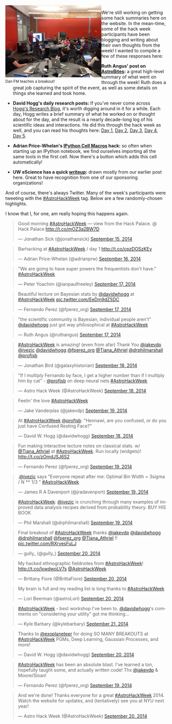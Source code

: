 <!-- 
.. title: Hack Week Responses: Blogs and Twitter
.. slug: hack-week-thoughts-blog-twitter
.. date: 2014-09-24 10:00:00 UTC-07:00
.. tags: summary, twitter, blog roll
.. author: Jake VanderPlas
.. link: 
.. description: Corralling some AstroHackWeek responses on the web
.. type: text
-->

<div style="float:left">
<img src="/images/DanFMBreakout.jpg" width="300px">
<br>
<small>Dan FM teaches a breakout!</small>
</div>

We're still working on getting some hack summaries here on the website. In the mean-time, some of the hack week participants have been blogging and writing about their own thoughts from the week! I wanted to compile a few of these responses here:

- **Ruth Angus' post on [AstroBites](http://astrobites.org/2014/09/24/astro-data-hack-week/):** a great high-level summary of what went on through the week! Ruth does a great job capturing the spirit of the event, as well as some details on things she learned and took home.

- **David Hogg's daily research posts:** If you've never come across [Hogg's Research Blog](http://hoggresearch.blogspot.com/), it's worth digging around in it for a while. Each day, Hogg writes a brief summary of what he worked on or thought about for the day, and the result is a nearly decade-long log of his scientific ideas and interactions. He did this through the hack week as well, and you can read his thoughts here: [Day 1](http://hoggresearch.blogspot.com/2014/09/astrodata-hack-week-day-1.html), [Day 2](http://hoggresearch.blogspot.com/2014/09/astrodata-hack-week-day-2.html), [Day 3](http://hoggresearch.blogspot.com/2014/09/astrodata-hack-week-day-3.html), [Day 4](http://hoggresearch.blogspot.com/2014/09/astrodata-hack-week-day-4.html), [Day 5](http://hoggresearch.blogspot.com/2014/09/astrodata-hack-week-day-5.html).

- **Adrian Price-Whelan's [IPython Cell Macros](http://apwhelan.blogspot.com/2014/09/cell-macros-in-ipython-notebook.html) hack:** so often when starting up an IPython notebook, we find ourselves importing all the same tools in the first cell. Now there's a button which adds this cell automatically!

- **UW eScience has a quick [writeup](http://escience.washington.edu/blog/astrodata-hack-week-2014):** drawn mostly from our earlier post here. Great to have recognition from one of our sponsoring organizations!

And of course, there's always Twitter. Many of the week's participants were tweeting with the [#AstroHackWeek](https://twitter.com/hashtag/astrohackweek) tag. Below are a few randomly-chosen highlights.

I know that I, for one, am really hoping this happens again.

<!-- TEASER_END -->

<blockquote class="twitter-tweet" lang="en"><p>Good morning <a href="https://twitter.com/hashtag/AstroHackWeek?src=hash">#AstroHackWeek</a> — view from the Hack Palace. @ Hack Palace <a href="http://t.co/mOZ3a2BW7D">http://t.co/mOZ3a2BW7D</a></p>&mdash; Jonathan Sick (@jonathansick) <a href="https://twitter.com/jonathansick/status/511515757147344898">September 15, 2014</a></blockquote>
<script async src="//platform.twitter.com/widgets.js" charset="utf-8"></script>

<blockquote class="twitter-tweet" lang="en"><p>Barhacking at <a href="https://twitter.com/hashtag/AstroHackWeek?src=hash">#AstroHackWeek</a> / day 1 <a href="http://t.co/cpzDOSzKEy">http://t.co/cpzDOSzKEy</a></p>&mdash; Adrian Price-Whelan (@adrianprw) <a href="https://twitter.com/adrianprw/status/511736476808118272">September 16, 2014</a></blockquote>
<script async src="//platform.twitter.com/widgets.js" charset="utf-8"></script>

<blockquote class="twitter-tweet" lang="en"><p>&quot;We are going to have super powers the frequentists don&#39;t have.&quot; <a href="https://twitter.com/hashtag/AstroHackWeek?src=hash">#AstroHackWeek</a></p>&mdash; Peter Yoachim (@ianpaulfreeley) <a href="https://twitter.com/ianpaulfreeley/status/512284135126085632">September 17, 2014</a></blockquote>
<script async src="//platform.twitter.com/widgets.js" charset="utf-8"></script>

<blockquote class="twitter-tweet" lang="en"><p>Beautiful lecture on Bayesian stats by <a href="https://twitter.com/davidwhogg">@davidwhogg</a> at <a href="https://twitter.com/hashtag/AstroHackWeek?src=hash">#AstroHackWeek</a> <a href="http://t.co/EeDm9dZSDC">pic.twitter.com/EeDm9dZSDC</a></p>&mdash; Fernando Perez (@fperez_org) <a href="https://twitter.com/fperez_org/status/512298762883321857">September 17, 2014</a></blockquote>
<script async src="//platform.twitter.com/widgets.js" charset="utf-8"></script>

<blockquote class="twitter-tweet" lang="en"><p>&quot;the scientific community is Bayesian, individual people aren&#39;t&quot; <a href="https://twitter.com/davidwhogg">@davidwhogg</a> just got way philosophical at <a href="https://twitter.com/hashtag/AstroHackWeek?src=hash">#AstroHackWeek</a></p>&mdash; Ruth Angus (@ruthangus) <a href="https://twitter.com/ruthangus/status/512308898767048704">September 17, 2014</a></blockquote>
<script async src="//platform.twitter.com/widgets.js" charset="utf-8"></script>

<blockquote class="twitter-tweet" lang="en"><p><a href="https://twitter.com/hashtag/AstroHackWeek?src=hash">#AstroHackWeek</a> is amazing! (even from afar) Thank You <a href="https://twitter.com/jakevdp">@jakevdp</a> <a href="https://twitter.com/ivezic">@ivezic</a> <a href="https://twitter.com/davidwhogg">@davidwhogg</a> <a href="https://twitter.com/fperez_org">@fperez_org</a> <a href="https://twitter.com/Tiana_Athriel">@Tiana_Athriel</a> <a href="https://twitter.com/drphilmarshall">@drphilmarshall</a> <a href="https://twitter.com/profjsb">@profjsb</a></p>&mdash; Jonathan Bird (@galaxyhistorian) <a href="https://twitter.com/galaxyhistorian/status/512725775254974464">September 18, 2014</a></blockquote>
<script async src="//platform.twitter.com/widgets.js" charset="utf-8"></script>

<blockquote class="twitter-tweet" lang="en"><p>&quot;If I multiply Fernando by face, I get a higher number than if I multiply him by cat&quot; - <a href="https://twitter.com/profjsb">@profjsb</a> on deep neural nets <a href="https://twitter.com/hashtag/AstroHackWeek?src=hash">#AstroHackWeek</a></p>&mdash; Astro Hack Week (@AstroHackWeek) <a href="https://twitter.com/AstroHackWeek/status/512679062628605952">September 18, 2014</a></blockquote>
<script async src="//platform.twitter.com/widgets.js" charset="utf-8"></script>

<blockquote class="twitter-tweet" lang="en"><p>Feelin&#39; the love <a href="https://twitter.com/hashtag/AstroHackWeek?src=hash">#AstroHackWeek</a></p>&mdash; Jake Vanderplas (@jakevdp) <a href="https://twitter.com/jakevdp/status/513005354477580288">September 19, 2014</a></blockquote>
<script async src="//platform.twitter.com/widgets.js" charset="utf-8"></script>

<blockquote class="twitter-tweet" lang="en"><p>At <a href="https://twitter.com/hashtag/AstroHackWeek?src=hash">#AstroHackWeek</a> <a href="https://twitter.com/profjsb">@profjsb</a>: &quot;Hennawi, are you confused, or do you just have Confused Resting Face?&quot;</p>&mdash; David W. Hogg (@davidwhogg) <a href="https://twitter.com/davidwhogg/status/512668891869216768">September 18, 2014</a></blockquote>
<script async src="//platform.twitter.com/widgets.js" charset="utf-8"></script>

<blockquote class="twitter-tweet" lang="en"><p>Fun making interactive lecture notes on classical stats. w/ <a href="https://twitter.com/Tiana_Athriel">@Tiana_Athriel</a> at <a href="https://twitter.com/hashtag/AstroHackWeek?src=hash">#AstroHackWeek</a>. Run locally (widgets)! <a href="http://t.co/zOmdJSJ6S2">http://t.co/zOmdJSJ6S2</a></p>&mdash; Fernando Perez (@fperez_org) <a href="https://twitter.com/fperez_org/status/512871296661594112">September 19, 2014</a></blockquote>
<script async src="//platform.twitter.com/widgets.js" charset="utf-8"></script>

<blockquote class="twitter-tweet" lang="en"><p>.<a href="https://twitter.com/ivezic">@ivezic</a> says &quot;Everyone repeat after me: Optimal Bin Width = 3sigma / N ** 1/3 &quot; <a href="https://twitter.com/hashtag/AstroHackWeek?src=hash">#AstroHackWeek</a></p>&mdash; James R A Davenport (@jradavenport) <a href="https://twitter.com/jradavenport/status/513030590669402113">September 19, 2014</a></blockquote>
<script async src="//platform.twitter.com/widgets.js" charset="utf-8"></script>

<blockquote class="twitter-tweet" lang="en"><p><a href="https://twitter.com/hashtag/AstroHackWeek?src=hash">#AstroHackWeek</a>: <a href="https://twitter.com/ivezic">@ivezic</a> is crunching through many examples of improved data analysis recipes derived from probability theory. BUY HIS BOOK</p>&mdash; Phil Marshall (@drphilmarshall) <a href="https://twitter.com/drphilmarshall/status/513035860380352513">September 19, 2014</a></blockquote>
<script async src="//platform.twitter.com/widgets.js" charset="utf-8"></script>

<blockquote class="twitter-tweet" lang="en"><p>Final breakout of <a href="https://twitter.com/hashtag/AstroHackWeek?src=hash">#AstroHackWeek</a> thanks <a href="https://twitter.com/jakevdp">@jakevdp</a> <a href="https://twitter.com/davidwhogg">@davidwhogg</a> <a href="https://twitter.com/drphilmarshall">@drphilmarshall</a> <a href="https://twitter.com/fperez_org">@fperez_org</a> <a href="https://twitter.com/Tiana_Athriel">@Tiana_Athriel</a> !! <a href="http://t.co/RXrvesFuLJ">pic.twitter.com/RXrvesFuLJ</a></p>&mdash; gully_ (@gully_) <a href="https://twitter.com/gully_/status/513128274164056064">September 20, 2014</a></blockquote>
<script async src="//platform.twitter.com/widgets.js" charset="utf-8"></script>

<blockquote class="twitter-tweet" lang="en"><p>My hacked ethnographic fieldnotes from <a href="https://twitter.com/hashtag/AstroHackWeek?src=hash">#AstroHackWeek</a>! <a href="http://t.co/lxwdwoLV7s">http://t.co/lxwdwoLV7s</a> <a href="https://twitter.com/AstroHackWeek">@AstroHackWeek</a></p>&mdash; Brittany Fiore (@BrittaFiore) <a href="https://twitter.com/BrittaFiore/status/513429660475338752">September 20, 2014</a></blockquote>
<script async src="//platform.twitter.com/widgets.js" charset="utf-8"></script>

<blockquote class="twitter-tweet" lang="en"><p>My brain is full and my reading list is long thanks to <a href="https://twitter.com/hashtag/AstroHackWeek?src=hash">#AstroHackWeek</a></p>&mdash; Lori Beerman (@astroLori) <a href="https://twitter.com/astroLori/status/513133884096397312">September 20, 2014</a></blockquote>
<script async src="//platform.twitter.com/widgets.js" charset="utf-8"></script>

<blockquote class="twitter-tweet" lang="en"><p><a href="https://twitter.com/hashtag/AstroHackWeek?src=hash">#AstroHackWeek</a> - best workshop I&#39;ve been to. <a href="https://twitter.com/davidwhogg">@davidwhogg</a>&#39;s comments on &quot;considering your utility&quot; got me thinking...</p>&mdash; Kyle Barbary (@kylebarbary) <a href="https://twitter.com/kylebarbary/status/513520623038246913">September 21, 2014</a></blockquote>
<script async src="//platform.twitter.com/widgets.js" charset="utf-8"></script>

<blockquote class="twitter-tweet" lang="en"><p>Thanks to <a href="https://twitter.com/exoplaneteer">@exoplaneteer</a> for doing SO MANY BREAKOUTS at <a href="https://twitter.com/hashtag/AstroHackWeek?src=hash">#AstroHackWeek</a> PGMs, Deep Learning, Gaussian Processes, and more!</p>&mdash; David W. Hogg (@davidwhogg) <a href="https://twitter.com/davidwhogg/status/513385021412225024">September 20, 2014</a></blockquote>
<script async src="//platform.twitter.com/widgets.js" charset="utf-8"></script>

<blockquote class="twitter-tweet" lang="en"><p><a href="https://twitter.com/hashtag/AstroHackWeek?src=hash">#AstroHackWeek</a> has been an absolute blast. I&#39;ve learned a ton, hopefully taught some, and actually written code! Thx <a href="https://twitter.com/jakevdp">@jakevdp</a> &amp; Moore/Sloan!</p>&mdash; Fernando Perez (@fperez_org) <a href="https://twitter.com/fperez_org/status/512872058024255488">September 19, 2014</a></blockquote>
<script async src="//platform.twitter.com/widgets.js" charset="utf-8"></script>

<blockquote class="twitter-tweet" lang="en"><p>And we&#39;re done! Thanks everyone for a great <a href="https://twitter.com/hashtag/AstroHackWeek?src=hash">#AstroHackWeek</a> 2014. Watch the website for updates, and (tentatively) see you at NYU next year!</p>&mdash; Astro Hack Week (@AstroHackWeek) <a href="https://twitter.com/AstroHackWeek/status/513129100060262400">September 20, 2014</a></blockquote>
<script async src="//platform.twitter.com/widgets.js" charset="utf-8"></script>